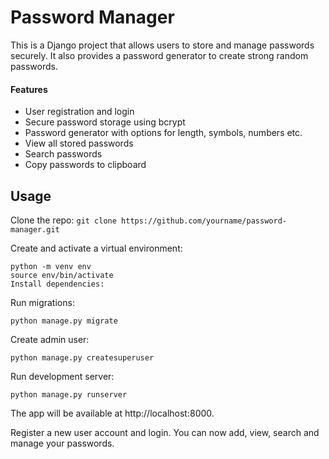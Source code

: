 # Password Manager
This is a Django project that allows users to store and manage passwords securely. It also provides a password generator to create strong random passwords.

#### Features
* User registration and login
* Secure password storage using bcrypt
* Password generator with options for length, symbols, numbers etc.
* View all stored passwords
* Search passwords
* Copy passwords to clipboard

## Usage
Clone the repo:
```git clone https://github.com/yourname/password-manager.git```

Create and activate a virtual environment:
```
python -m venv env
source env/bin/activate
Install dependencies: 
```
Run migrations:
```
python manage.py migrate
```
Create admin user:
```
python manage.py createsuperuser
```
Run development server:
```
python manage.py runserver
```
The app will be available at http://localhost:8000.

Register a new user account and login. You can now add, view, search and manage your passwords.
